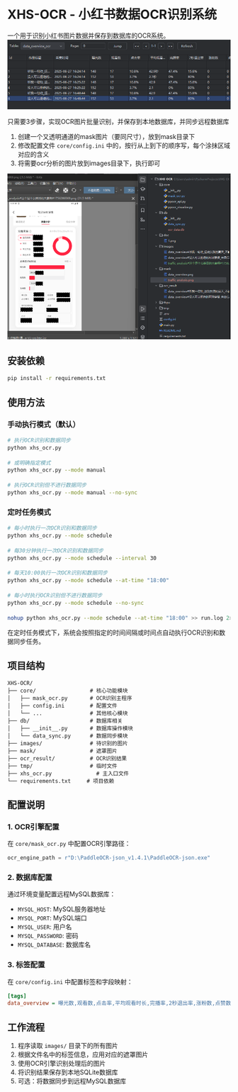 # XHS-OCR - 小红书数据OCR识别系统

一个用于识别小红书图片数据并保存到数据库的OCR系统。
![](./doc/1.png)

只需要3步骤，实现OCR图片批量识别，并保存到本地数据库，并同步远程数据库

1. 创建一个又透明通道的mask图片（要同尺寸），放到mask目录下
2. 修改配置文件 `core/config.ini` 中的，按行从上到下的顺序写，每个涂抹区域对应的含义
3. 将需要ocr分析的图片放到images目录下，执行即可

![](./doc/2.png)
## 安装依赖

```bash
pip install -r requirements.txt
```

## 使用方法

### 手动执行模式（默认）

```bash
# 执行OCR识别和数据同步
python xhs_ocr.py

# 或明确指定模式
python xhs_ocr.py --mode manual

# 执行OCR识别但不进行数据同步
python xhs_ocr.py --mode manual --no-sync
```

### 定时任务模式

```bash
# 每小时执行一次OCR识别和数据同步
python xhs_ocr.py --mode schedule

# 每30分钟执行一次OCR识别和数据同步
python xhs_ocr.py --mode schedule --interval 30

# 每天10:00执行一次OCR识别和数据同步
python xhs_ocr.py --mode schedule --at-time "18:00"

# 每小时执行OCR识别但不进行数据同步
python xhs_ocr.py --mode schedule --no-sync

nohup python xhs_ocr.py --mode schedule --at-time "18:00" >> run.log 2>&1 &
```

在定时任务模式下，系统会按照指定的时间间隔或时间点自动执行OCR识别和数据同步任务。

## 项目结构

```
XHS-OCR/
├── core/                 # 核心功能模块
│   ├── mask_ocr.py       # OCR识别主程序
│   ├── config.ini        # 配置文件
│   └── ...               # 其他核心模块
├── db/                   # 数据库相关
│   ├── __init__.py       # 数据库操作模块
│   └── data_sync.py      # 数据同步模块
├── images/               # 待识别的图片
├── mask/                 # 遮罩图片
├── ocr_result/           # OCR识别结果
├── tmp/                  # 临时文件
├── xhs_ocr.py              # 主入口文件
└── requirements.txt     # 项目依赖
```

## 配置说明

### 1. OCR引擎配置

在 `core/mask_ocr.py` 中配置OCR引擎路径：

```python
ocr_engine_path = r"D:\PaddleOCR-json_v1.4.1\PaddleOCR-json.exe"
```

### 2. 数据库配置

通过环境变量配置远程MySQL数据库：

- `MYSQL_HOST`: MySQL服务器地址
- `MYSQL_PORT`: MySQL端口
- `MYSQL_USER`: 用户名
- `MYSQL_PASSWORD`: 密码
- `MYSQL_DATABASE`: 数据库名

### 3. 标签配置

在 `core/config.ini` 中配置标签和字段映射：

```ini
[tags]
data_overview = 曝光数,观看数,点击率,平均观看时长,完播率,2秒退出率,涨粉数,点赞数,评论数,收藏数
```

## 工作流程

1. 程序读取 `images/` 目录下的所有图片
2. 根据文件名中的标签信息，应用对应的遮罩图片
3. 使用OCR引擎识别处理后的图片
4. 将识别结果保存到本地SQLite数据库
5. 可选：将数据同步到远程MySQL数据库